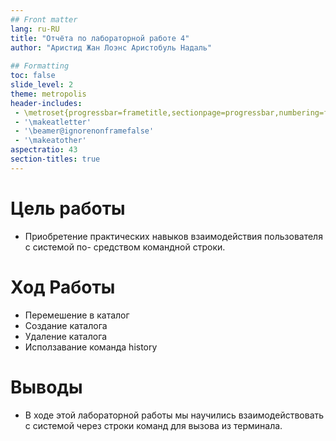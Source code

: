 ```yaml
---
## Front matter
lang: ru-RU
title: "Отчёта по лабораторной работе 4"
author: "Аристид Жан Лоэнс Аристобуль Надаль"
	
## Formatting
toc: false
slide_level: 2
theme: metropolis
header-includes: 
 - \metroset{progressbar=frametitle,sectionpage=progressbar,numbering=fraction}
 - '\makeatletter'
 - '\beamer@ignorenonframefalse'
 - '\makeatother'
aspectratio: 43
section-titles: true
---
```


# Цель работы

- Приобретение практических навыков взаимодействия пользователя с системой по-
средством командной строки.

# Xoд Работы
- Перемешение в каталог
- Создание каталога
- Удаление каталога
- Исползавание команда history

# Выводы

- В ходе этой лабораторной работы мы научились взаимодействовать с системой через строки команд для вызова из терминала.